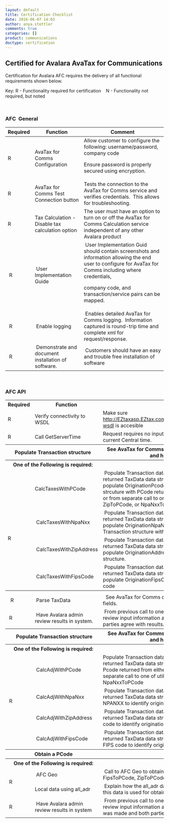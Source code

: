 ```yaml
---
layout: default
title: Certification Checklist
date: 2016-06-07 14:03
author: anya.stettler
comments: true
categories: []
product: communications
doctype: certification
---
```

<h2>Certified for Avalara AvaTax for Communications</h2>
Certification for Avalara AFC requires the delivery of all functional requirements shown below.

Key: R - Functionality required for certification    N - Functionality not required, but noted

&nbsp;
<h3 id="CertifiedforAvalaraAFC-AFCGeneral">AFC  General</h3>
<div class="table-wrap">
<table class="wrapped confluenceTable tablesorter tablesorter-default stickyTableHeaders"><colgroup> <col /> <col /> <col /></colgroup>
<thead class="tableFloatingHeaderOriginal">
<tr class="tablesorter-headerRow">
<th class="confluenceTh tablesorter-header sortableHeader tablesorter-headerUnSorted" tabindex="0" scope="col" data-column="0">
<div class="tablesorter-header-inner">Required</div></th>
<th class="confluenceTh tablesorter-header sortableHeader tablesorter-headerUnSorted" tabindex="0" scope="col" data-column="1">
<div class="tablesorter-header-inner">Function</div></th>
<th class="confluenceTh tablesorter-header sortableHeader tablesorter-headerUnSorted" tabindex="0" scope="col" data-column="2">
<div class="tablesorter-header-inner">Comment</div></th>
</tr>
</thead>
<tbody>
<tr>
<td class="confluenceTd">R</td>
<td class="confluenceTd">AvaTax for Comms Configuration</td>
<td class="confluenceTd">Allow customer to configure the following: username/password, company code

Ensure password is properly secured using encryption.</td>
</tr>
<tr>
<td class="confluenceTd">R</td>
<td class="confluenceTd">AvaTax for Comms Test Connection button</td>
<td class="confluenceTd">Tests the connection to the AvaTax for Comms service and verifies credentials.  This allows for troubleshooting.</td>
</tr>
<tr>
<td class="confluenceTd">R</td>
<td class="confluenceTd">Tax Calculation - Disable tax calculation option</td>
<td class="confluenceTd">The user must have an option to turn on or off the AvaTax for Comms Calculation service independent of any other Avalara product</td>
</tr>
<tr>
<td class="confluenceTd" colspan="1"> R</td>
<td class="confluenceTd" colspan="1"> User Implementation Guide</td>
<td class="confluenceTd" colspan="1"> User Implementation Guid should contain screenshots and information allowing the end user to configure for AvaTax for Comms including where credentials,

company code, and transaction/service pairs can be mapped.</td>
</tr>
<tr>
<td class="confluenceTd" colspan="1"> R</td>
<td class="confluenceTd" colspan="1"> Enable logging</td>
<td class="confluenceTd" colspan="1"> Enables detailed AvaTax for Comms logging.  Information captured is round-trip time and complete xml for request/response.</td>
</tr>
<tr>
<td class="confluenceTd" colspan="1"> R</td>
<td class="confluenceTd" colspan="1"> Demonstrate and document installation of software.</td>
<td class="confluenceTd" colspan="1"> Customers should have an easy and trouble free installation of software</td>
</tr>
</tbody>
</table>
</div>
&nbsp;
<h3 id="CertifiedforAvalaraAFC-AFCAPI">AFC API</h3>
<div class="table-wrap">
<table class="wrapped confluenceTable"><colgroup> <col /> <col /> <col /></colgroup>
<tbody>
<tr>
<th class="confluenceTh">Required</th>
<th class="confluenceTh">Function</th>
<th class="confluenceTh">Comment</th>
</tr>
<tr>
<td class="confluenceTd">R</td>
<td class="confluenceTd">Verify connectivity to WSDL</td>
<td class="confluenceTd">Make sure <a class="external-link" href="http://eztaxasp.eztax.com/EZtaxWebService/EZtaxWebService.svc?wsdl" rel="nofollow">http://EZtaxasp.EZtax.com/EZtaxWebService/EZtaxWebService.svc?wsdl</a> is accesible</td>
</tr>
<tr>
<td class="confluenceTd">R</td>
<td class="confluenceTd">Call GetServerTime</td>
<td class="confluenceTd">Request requires no input from client application.  Verify contents is current Central time.</td>
</tr>
<tr>
<th class="confluenceTh" colspan="2">Populate Transaction structure</th>
<th class="confluenceTh">See AvaTax for Comms documentation for description of fields and how they should be set.</th>
</tr>
<tr>
<th class="confluenceTh" colspan="2">One of the Following is required:</th>
<th class="confluenceTh" colspan="1"></th>
</tr>
<tr>
<td class="confluenceTd" rowspan="4">&nbsp;

&nbsp;

R</td>
<td class="confluenceTd" colspan="1">CalcTaxesWithPCode</td>
<td class="confluenceTd" colspan="1"> Populate Transaction data structure with appropriate data.  Parse returned TaxData data structure for results.  In this instance, populate OriginationPcode and TerminationPCode in Transaction strcuture with PCode returned from either EZgeo (separate service) or from separate call to one of utility functions FipsToPCode, ZipToPCode, or NpaNxxToPCode.</td>
</tr>
<tr>
<td class="confluenceTd" colspan="1"> CalcTaxesWithNpaNxx</td>
<td class="confluenceTd" colspan="1"> Populate Transaction data structure with appropriate data.  Parse returned TaxData data structure for results.  In this instance, populate OriginationNpaNxx and TerminationNapNxx fields in Transaction structure with NPANXX.</td>
</tr>
<tr>
<td class="confluenceTd" colspan="1"> CalcTaxesWithZipAddress</td>
<td class="confluenceTd" colspan="1"> Populate Transaction data structure with appropriate data.  Parse returned TaxData data structure for results.  In this instance, populate OriginationAddress and TerminationAddress in Transaction structure.</td>
</tr>
<tr>
<td class="confluenceTd" colspan="1"> CalcTaxesWithFipsCode</td>
<td class="confluenceTd" colspan="1"> Populate Transaction data structure with appropriate data.  Parse returned TaxData data structure for results.  In this instance, populate OriginationFipsCode and TerminationFIpsCode with FIPS code</td>
</tr>
<tr>
<th class="confluenceTh" colspan="1"></th>
<th class="confluenceTh" colspan="1"></th>
<th class="confluenceTh" colspan="1"></th>
</tr>
<tr>
<td class="confluenceTd" colspan="1">  R</td>
<td class="confluenceTd" colspan="1"> Parse TaxData</td>
<td class="confluenceTd" colspan="1">  See AvaTax for Comms documentation for description of returned fields.</td>
</tr>
<tr>
<td class="confluenceTd" colspan="1"> R</td>
<td class="confluenceTd" colspan="1"> Have Avalara admin review results in system.</td>
<td class="confluenceTd" colspan="1"> From previous call to one of the methods above, have Avalara admin review input information and output information to verify both parties agree with results.</td>
</tr>
<tr>
<th class="confluenceTh" colspan="2">  Populate Transaction structure</th>
<th class="confluenceTh" colspan="1"> See AvaTax for Comms documentation for description of fields and how they should be set.</th>
</tr>
<tr>
<th class="confluenceTh" colspan="2"> One of the Following is required:</th>
<th class="confluenceTh" colspan="1"></th>
</tr>
<tr>
<td class="confluenceTd" rowspan="4"> R</td>
<td class="confluenceTd" colspan="1"> CalcAdjWithPCode</td>
<td class="confluenceTd" colspan="1">Populate Transaction data structure with appropriate data.  Parse returned TaxData data structure for results.  In this instance, use Pcode returned from either EZgeo (separate service) or from separate call to one of utility functions FipsToPCode, ZipToPCode, or NpaNxxToPCode</td>
</tr>
<tr>
<td class="confluenceTd" colspan="1"> CalcAdjWithNpaNxx</td>
<td class="confluenceTd" colspan="1"> Populate Transaction data structure with appropriate data.  Parse returned TaxData data structure for results.  In this instance, use NPANXX to identify origination and termination.</td>
</tr>
<tr>
<td class="confluenceTd" colspan="1"> CalcAdjWithZipAddress</td>
<td class="confluenceTd" colspan="1"> Populate Transaction data structure with appropriate data.  Parse returned TaxData data structure for results.  In this instance, use zip code to identify origination and termination.</td>
</tr>
<tr>
<td class="confluenceTd" colspan="1"> CalcAdjWithFipsCode</td>
<td class="confluenceTd" colspan="1"> Populate Transaction data structure with appropriate data.  Parse returned TaxData data structure for results.  In this instance, use FIPS code to identify origination and termination.</td>
</tr>
<tr>
<th class="confluenceTh" colspan="2"> Obtain a PCode</th>
<th class="confluenceTh" colspan="1"></th>
</tr>
<tr>
<th class="confluenceTh" colspan="2"> One of the Following is required:</th>
<th class="confluenceTh" colspan="1"></th>
</tr>
<tr>
<td class="confluenceTd" rowspan="2"> R</td>
<td class="confluenceTd" colspan="1"> AFC Geo</td>
<td class="confluenceTd" colspan="1"> Call to AFC Geo to obtain a PCodeor call to one of utility functions FipsToPCode, ZipToPCode, or NpaNxxToPCode</td>
</tr>
<tr>
<td class="confluenceTd" colspan="1">Local data using all_adr</td>
<td class="confluenceTd" colspan="1"> Explain how the all_adr data is loaded and maintained.Show how this data is used for obtaining a PCode</td>
</tr>
<tr>
<td class="confluenceTd" colspan="1"> R</td>
<td class="confluenceTd" colspan="1"> Have Avalara admin review results in system</td>
<td class="confluenceTd" colspan="1"> From previous call to one of the methods above, have Avalara admin review input information and output information to verify adjustment was made and both parties agree with results.</td>
</tr>
</tbody>
</table>
</div>
&nbsp;
